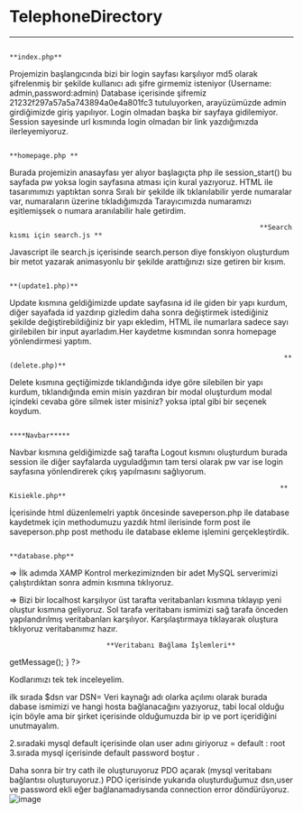 # TelephoneDirectory
-----------------------------------------------------------------------------------------------------------------------------------------------------------------------
                                                                         **index.php**

Projemizin başlangıcında bizi bir login sayfası karşılıyor md5 olarak şifrelenmiş bir şekilde kullanıcı adı şifre girmemiz isteniyor (Username: admin,password:admin) 
Database içerisinde şifremiz 21232f297a57a5a743894a0e4a801fc3 tutuluyorken, arayüzümüzde admin girdiğimizde giriş yapılıyor. Login olmadan başka bir sayfaya gidilemiyor. 
Session sayesinde url kısmında login olmadan bir link yazdığımızda ilerleyemiyoruz.

                                                                         **homepage.php **

Burada projemizin anasayfası yer alıyor başlagıçta php ile session_start() bu sayfada pw yoksa login sayfasına atması için kural yazıyoruz.
HTML ile tasarımımızı yaptıktan sonra Sıralı bir şekilde ilk tıklanılabilir yerde numaralar var, numaraların üzerine tıkladığımızda Tarayıcımızda numaramızı eşitlemişsek
o numara aranılabilir hale getirdim.

                                                                  **Search kısmı için search.js **
Javascript ile  search.js içerisinde search.person diye fonskiyon oluşturdum bir metot yazarak animasyonlu bir şekilde arattığınızı size getiren bir kısım.


                                                                         **(update1.php)**
Update kısmına geldiğimizde update sayfasına id ile giden bir yapı kurdum, diğer sayafada id yazdırıp gizledim daha sonra değiştirmek istediğiniz şekilde 
değiştirebildiğiniz bir yapı ekledim, HTML ile numarlara sadece sayı girilebilen bir input ayarladım.Her kaydetme kısmından sonra homepage yönlendirmesi yaptım.

                                                                        **(delete.php)**
Delete kısmına geçtiğimizde tıklandığında idye göre silebilen bir yapı kurdum, tıklandığında emin misin yazdıran bir modal oluşturdum modal içindeki cevaba göre 
silmek ister misiniz? yoksa iptal gibi bir seçenek koydum.


                                                                         ****Navbar*****
Navbar kısmına geldiğimizde sağ tarafta Logout kısmını oluşturdum burada session ile diğer sayfalarda uyguladğımın tam tersi olarak pw var ise login sayfasına yönlendirerek
çıkış yapılmasını sağlıyorum.

                                                                       ** Kisiekle.php**
İçerisinde html düzenlemelri yaptık öncesinde saveperson.php ile database kaydetmek için methodumuzu yazdık html ilerisinde form post ile saveperson.php post
methodu ile database ekleme işlemini gerçekleştirdik.

                                                                          **database.php** 
									  
=> İlk adımda XAMP Kontrol merkezimiznden bir adet MySQL serverimizi çalıştırdıktan sonra admin kısmına tıklıyoruz. 

=> Bizi bir localhost karşılıyor üst tarafta veritabanları kısmına tıklayıp yeni oluştur kısmına geliyoruz. Sol tarafa veritabanı ismimizi sağ tarafa önceden yapılandırılmış veritabanları karşılıyor. Karşılaştırmaya tıklayarak oluştura tıklıyoruz veritabanımız hazır.


                            **Veritabanı Bağlama İşlemleri**
<?php 
$dsn= 'mysql:dbname=telephone_directory;host';
$user='root';
$password='';

try{

	$db= new PDO($dsn, $user, $password);
	echo "connection succes";

}catch (PDOExpection $e)
{
	echo 'connection error'. $e->getMessage();
}

?>

Kodlarımızı tek tek inceleyelim.

ilk sırada $dsn var   DSN= Veri kaynağı adı olarka açılımı olarak burada dabase ismimizi ve hangi hosta bağlanacağını yazıyoruz, tabi local olduğu için böyle ama bir şirket içerisinde olduğumuzda bir ip ve port içeridiğini unutmayalım. 

2.sıradaki mysql default içerisinde olan user adını giriyoruz = default : root
3.sırada mysql içerisinde default password boştur .

Daha sonra bir try cath ile oluşturuyoruz PDO açarak (mysql veritabanı bağlantısı oluşturuyoruz.)  PDO içerisinde yukarıda oluşturduğumuz dsn,user ve password ekli eğer bağlanamadıysanda connection error döndürüyoruz.
![image](https://user-images.githubusercontent.com/103968958/194426618-77ac54d9-5069-4549-b36f-720f18663ebb.png)

